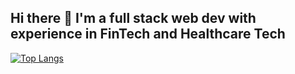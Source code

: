 ## Hi there 👋 I'm a full stack web dev with experience in FinTech and Healthcare Tech

[![Top Langs](https://github-readme-stats.vercel.app/api/top-langs/?username=zeepk&show_icons=true&theme=dark&hide=tcl,html,css,powershell,scss)](https://github.com/anuraghazra/github-readme-stats)
